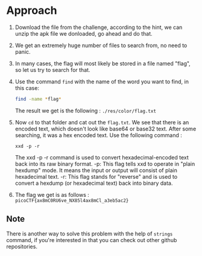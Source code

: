 # Approach

1. Download the file from the challenge, according to the hint, we can unzip the apk file we donloaded, go ahead and do that.
2. We get an extremely huge number of files to search from, no need to panic.
3. In many cases, the flag will most likely be stored in a file named "flag", so let us try to search for that.
4. Use the command `find` with the name of the word you want to find, in this case:

   ```bash
   find -name *flag*
   ```

   The result we get is the following : `./res/color/flag.txt`
   
5. Now `cd` to that folder and cat out the `flag.txt`. We see that there is an encoded text, which doesn't look like base64 or base32 text. After some searching, it was a hex encoded text. Use the following command :
   
   ```
   xxd -p -r
   ```

   The xxd -p -r command is used to convert hexadecimal-encoded text back into its raw binary format.
   -p: This flag tells xxd to operate in "plain hexdump" mode. It means the input or output will consist of plain hexadecimal text.
   -r: This flag stands for "reverse" and is used to convert a hexdump (or hexadecimal text) back into binary data.

6. The flag we get is as follows :  `picoCTF{ax8mC0RU6ve_NX85l4ax8mCl_a3eb5ac2}`



## Note

There is another way to solve this problem with the help of `strings` command, if you're interested in that you can check out other github repositories.
